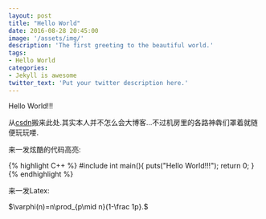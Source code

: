 ```yaml
---
layout: post
title: "Hello World"
date: 2016-08-28 20:45:00
image: '/assets/img/'
description: 'The first greeting to the beautiful world.'
tags:
- Hello World
categories:
- Jekyll is awesome
twitter_text: 'Put your twitter description here.'
---
```


Hello World!!!

从[csdn][csdn]搬来此处.其实本人并不怎么会大博客...不过机房里的各路神犇们罩着就随便玩玩喽.

来一发炫酷的代码高亮:

{% highlight C++ %}
#include<cstdio>
int main(){
	puts("Hello World!!!");
	return 0;
}
{% endhighlight %}

来一发Latex:

$\varphi(n)=n\prod_{p\mid n}(1-\frac 1p}.$

[csdn]: https://blog.csdn.net/kyleyoung_ymj